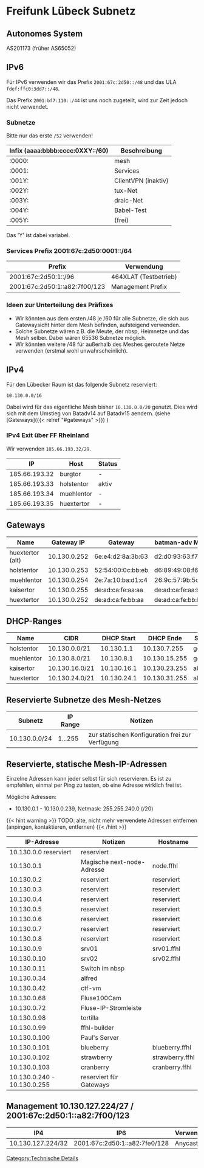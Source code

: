 Freifunk Lübeck Subnetz
=======================

Autonomes System
----------------

AS201173 (früher AS65052)

IPv6
----

Für IPv6 verwenden wir das Prefix `2001:67c:2d50::/48` und das ULA
`fdef:ffc0:3dd7::/48`.

Das Prefix `2001:bf7:110::/44` ist uns noch zugeteilt, wird zur Zeit
jedoch nicht verwendet.

### Subnetze

Bitte nur das erste `/52` verwenden!

| Infix (aaaa:bbbb:cccc:0XXY::/60) | Beschreibung        |
|----------------------------------|---------------------|
| :0000:                           | mesh                |
| :0001:                           | Services            |
| :001Y:                           | ClientVPN (inaktiv) |
| :002Y:                           | tux-Net             |
| :003Y:                           | draic-Net           |
| :004Y:                           | Babel-Test          |
| :005Y:                           | (frei)              |

Das 'Y' ist dabei variabel.

### Services Prefix 2001:67c:2d50:0001::/64

| Prefix                        | Verwendung            |
|-------------------------------|-----------------------|
| 2001:67c:2d50:1::/96          | 464XLAT (Testbetrieb) |
| 2001:67c:2d50:1::a82:7f00/123 | Management Prefix     |

### Ideen zur Unterteilung des Präfixes

-   Wir könnten aus dem ersten /48 je /60 für alle Subnetze, die sich
    aus Gatewaysicht hinter dem Mesh befinden, aufsteigend verwenden.
-   Solche Subnetze wären z.B. die Meute, der nbsp, Heimnetze und das
    Mesh selber. Dabei wären 65536 Subnetze möglich.
-   Wir könnten weitere /48 für außerhalb des Meshes geroutete Netze
    verwenden (erstmal wohl unwahrscheinlich).

IPv4
----

Für den Lübecker Raum ist das folgende Subnetz reserviert:

`10.130.0.0/16`

Dabei wird für das eigentliche Mesh bisher `10.130.0.0/20` genutzt.
Dies wird sich mit dem Umstieg von Batadv14 auf Batadv15 aendern. (siehe [Gateways]({{< relref "#gateways" >}}) )

### IPv4 Exit über FF Rheinland

Wir verwenden `185.66.193.32/29`.


| IP            | Host       | Status |
|---------------|------------|--------|
| 185.66.193.32 | burgtor    | -      |
| 185.66.193.33 | holstentor | aktiv  |
| 185.66.193.34 | muehlentor | -      |
| 185.66.193.35 | huextertor | -      |


Gateways
--------

| Name             | Gateway IP   | Gateway           | batman-adv MAC    | DHCP Start   | DHCP Ende     | Status  |
|------------------|--------------|-------------------|-------------------|--------------|---------------|---------|
| huextertor (alt) | 10.130.0.252 | 6e:e4:d2:8a:3b:63 | d2:d0:93:63:f7:da | 10.130.1.0   | 10.130.4.188  |         |
| holstentor       | 10.130.0.253 | 52:54:00:0c:bb:eb | d6:89:49:08:f6:9d | 10.130.4.191 | 10.130.8.126  | aktiv   |
| muehlentor       | 10.130.0.254 | 2e:7a:10:ba:d1:c4 | 26:9c:57:9b:5c:b2 | 10.130.8.127 | 10.130.12.62  | aktiv   |
| kaisertor        | 10.130.0.255 | de:ad:ca:fe:aa:aa | de:ad:ca:fe:aa:bb | 10.130.16.1  | 10.130.23.254 | geplant |
| huextertor       | 10.130.0.252 | de:ad:ca:fe:bb:aa | de:ad:ca:fe:bb:bb | 10.130.24.1  | 10.130.31.254 | geplant |


DHCP-Ranges
----------

| Name       | CIDR           | DHCP Start  | DHCP Ende     | Status  |
|------------|----------------|-------------|---------------|---------|
| holstentor | 10.130.0.0/21  | 10.130.1.1  | 10.130.7.255  | geplant |
| muehlentor | 10.130.8.0/21  | 10.130.8.1  | 10.130.15.255 | geplant |
| kaisertor  | 10.130.16.0/21 | 10.130.16.1 | 10.130.23.255 | aktiv   |
| huextertor | 10.130.24.0/21 | 10.130.24.1 | 10.130.31.255 | aktiv   |




Reservierte Subnetze des Mesh-Netzes
------------------------------------

| Subnetz       | IP Range | Notizen                                         |
|---------------|----------|-------------------------------------------------|
| 10.130.0.0/24 | 1...255  | zur statischen Konfiguration frei zur Verfügung |


Reservierte, statische Mesh-IP-Adressen
---------------------------------------

Einzelne Adressen kann jeder selbst für sich reservieren. Es ist zu
empfehlen, einmal per Ping zu testen, ob eine Adresse wirklich frei ist.

Mögliche Adressen:
 * 10.130.0.1 - 10.130.0.239, Netmask: 255.255.240.0 (/20)




{{< hint warning >}}
TODO: alte, nicht mehr verwendete Adressen entfernen (anpingen, kontaktieren, entfernen)
{{< /hint >}}


| IP-Adresse                  | Notizen                    | Hostname        |
|-----------------------------|----------------------------|-----------------|
| 10.130.0.0 reserviert       | reserviert                 |                 |
| 10.130.0.1                  | Magische next-node-Adresse | node.ffhl       |
| 10.130.0.2                  | reserviert                 | reserviert      |
| 10.130.0.3                  | reserviert                 | reserviert      |
| 10.130.0.4                  | reserviert                 | reserviert      |
| 10.130.0.5                  | reserviert                 | reserviert      |
| 10.130.0.6                  | reserviert                 | reserviert      |
| 10.130.0.7                  | reserviert                 | reserviert      |
| 10.130.0.8                  | reserviert                 | reserviert      |
| 10.130.0.9                  | srv01                      | srv01.ffhl      |
| 10.130.0.10                 | srv02                      | srv02.ffhl      |
| 10.130.0.11                 | Switch im nbsp             |                 |
| 10.130.0.34                 | alfred                     |                 |
| 10.130.0.42                 | ctf-vm                     |                 |
| 10.130.0.68                 | Fluse100Cam                |                 |
| 10.130.0.72                 | Fluse-IP-Stromleiste       |                 |
| 10.130.0.98                 | tortilla                   |                 |
| 10.130.0.99                 | ffhl-builder               |                 |
| 10.130.0.100                | Paul's Server              |                 |
| 10.130.0.101                | blueberry                  | blueberry.ffhl  |
| 10.130.0.102                | strawberry                 | strawberry.ffhl |
| 10.130.0.103                | cranberry                  | cranberry.ffhl  |
| 10.130.0.240 - 10.130.0.255 | reserviert für Gateways    |                 |


Management 10.130.127.224/27 / 2001:67c:2d50:1::a82:7f00/123
------------------------------------------------------------

| IP4               | IP6                           | Verwendung  |
|-------------------|-------------------------------|-------------|
| 10.130.127.224/32 | 2001:67c:2d50:1::a82:7fe0/128 | Anycast DNS |

[Category:Technische Details](Category:Technische_Details "wikilink")
